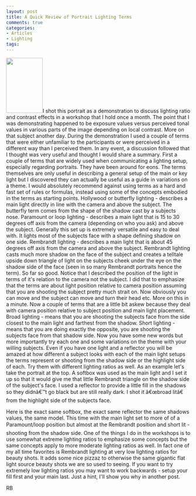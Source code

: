 ```yaml
---
layout: post
title: A Quick Review of Portrait Lighting Terms
comments: true
categories:
- Articles
- Lighting
tags:
---
```

<a href="http://photo.rwboyer.com/wp-content/uploads/2008/09/dsc_9009srgb.jpg"><img class="alignleft size-thumbnail wp-image-243" title="dsc_9009srgb" src="http://photo.rwboyer.com/wp-content/uploads/2008/09/dsc_9009srgb.jpg" alt="" width="100" height="150" /></a>I shot this portrait as a demonstration to discuss lighting ratio and contrast effects in a workshop that I hold once a month. The point that I was demonstrating happened to be exposure values versus perceived tonal values in various parts of the image depending on local contrast. More on that subject another day. During the demonstration I used a couple of terms that were either unfamiliar to the participants or were perceived in a different way than I perceived them. In any event, a discussion followed that I thought was very useful and thought I would share a summary.<!--more-->
First a couple of terms that are widely used when communicating a lighting setup, especially regarding portraits. They have been around for eons. The terms themselves are only useful in describing a general setup of the main or key light but I discovered they can actually be useful as a guide in variations on a theme. I would absolutely recommend against using terms as a hard and fast set of rules or formulas, instead using some of the concepts embodied in the terms as starting points.
Hollywood or butterfly lighting - describes a main light directly in line with the camera and above the subject. The butterfly term comes from the shape of the shadow cast by a subjects nose.
Paramount or loop lighting - describes a main light that is 15 to 30 degrees off axis from the camera (depending on who you ask) and above the subject. Generally this set up is extremely versatile and easy to deal with. It lights most of the subjects face with a shape defining shadow on one side.
Rembrandt lighting - describes a main light that is about 45 degrees off axis from the camera and above the subject. Rembrandt lighting casts much more shadow on the face of the subject and creates a telltale upside down triangle of light on the subjects cheek under the eye on the shadow side of the face (seen in so many Rembrandt portraits hence the term).
So far so good. Notice that I described the position of the light in terms of it's relation to the camera not the subject. I did that to emphasize that the terms are about light position relative to camera position assuming that you are shooting the subject pretty much strait on. Now obviously you can move and the subject can move and turn their head etc. More on this in a minute. Now a couple of terms that are a little bit askew because they deal with camera position relative to subject position and main light placement.
Broad lighting - means that you are shooting the subjects face from the side closest to the main light and farthest from the shadow.
Short lighting - means that you are doing exactly the opposite, you are shooting the subjects face from that shadow side.
Now you have some new words but more importantly try each one and some variations on the theme with your willing subjects. Even if you have one light and a reflector you will be amazed at how different a subject looks with each of the main light setups the terms represent or shooting from the shadow side or the highlight side of each. Try them with different lighting ratios as well.
As an example let's take the portrait at the top. A softbox was used as the main light and I set it up  so that it would give me that little Rembrandt triangle on the shadow side of the subject's face. I used a reflector to provide a little fill in the shadows so they didnâ€™t go black but are still really dark. I shot it â€œbroad litâ€ from the highlight side of the subjects face.

Here is the exact same softbox, the exact same reflector the same shadows values, the same model. This time with the main light set to more of of a Paramount/loop position but almost at the Rembrandt position and short lit - shooting from the shadow side.
One of the things I do in the workshops is to use somewhat extreme lighting ratios to emphasize some concepts but the same concepts apply to more moderate lighting ratios as well. In fact one of my all time favorites is Rembrandt lighting at very low lighting ratios for beauty shots. It adds some nice pizzaz to otherwise the same gigantic flat light source beauty shots we are so used to seeing. If you want to try extremely low lighting ratios you may want to work backwards - setup your fill first and your main last. Just a hint, I'll show you why in another post.

RB